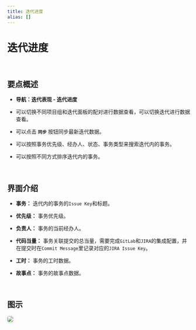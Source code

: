 ```yaml
---
title: 迭代进度
alias: []
---
```


# 迭代进度

<br />

## 要点概述

-   **导航：迭代表现 - 迭代进度**

-   可以切换不同项目组和迭代面板的配对进行数据查看，可以切换迭代进行数据查看。

-   可以点击 **`同步`** 按钮同步最新迭代数据。

-   可以按照事务优先级、经办人、状态、事务类型来搜索迭代内的事务。

-   可以按照不同方式排序迭代内的事务。

<br />

## 界面介绍

-   **事务：** 迭代内的事务的`Issue Key`和标题。

-   **优先级：** 事务优先级。

-   **负责人：** 事务的当前经办人。

-   **代码当量：** 事务关联提交的总当量，需要完成`GitLab`和`JIRA`的集成配置，并在提交时在`Commit Message`里记录对应的`JIRA Issue Key`。

-   **工时：** 事务的工时数据。

-   **故事点：** 事务的故事点数据。

<br />

## 图示

<img style="border-radius: 0.3125em;
    box-shadow: 0 2px 4px 0 rgba(34,36,38,.12),0 2px 10px 0 rgba(34,36,38,.08);" src="https://release-notes.oss-cn-zhangjiakou.aliyuncs.com/img/SprintProgress.png" />
